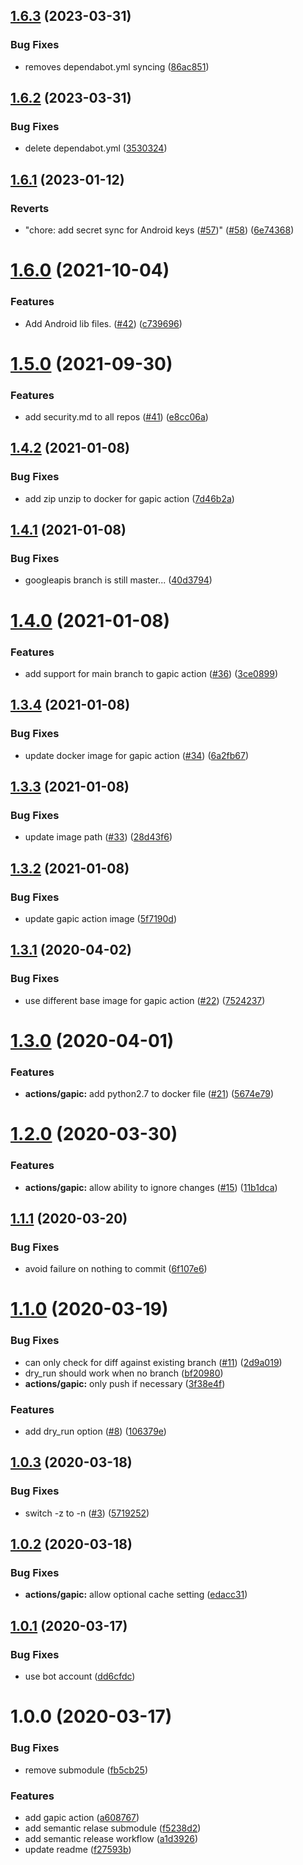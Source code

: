 ## [1.6.3](https://github.com/googlemaps/.github/compare/v1.6.2...v1.6.3) (2023-03-31)


### Bug Fixes

* removes dependabot.yml syncing ([86ac851](https://github.com/googlemaps/.github/commit/86ac851e3ed49e8bcc2f6db870c52b3213ca2aae))

## [1.6.2](https://github.com/googlemaps/.github/compare/v1.6.1...v1.6.2) (2023-03-31)


### Bug Fixes

* delete dependabot.yml ([3530324](https://github.com/googlemaps/.github/commit/35303240fe866f2eab499b3e65521f277ce72df4))

## [1.6.1](https://github.com/googlemaps/.github/compare/v1.6.0...v1.6.1) (2023-01-12)


### Reverts

* "chore: add secret sync for Android keys ([#57](https://github.com/googlemaps/.github/issues/57))" ([#58](https://github.com/googlemaps/.github/issues/58)) ([6e74368](https://github.com/googlemaps/.github/commit/6e74368a1640c0152553a9da8c7078b40ad2df09))

# [1.6.0](https://github.com/googlemaps/.github/compare/v1.5.0...v1.6.0) (2021-10-04)


### Features

* Add Android lib files. ([#42](https://github.com/googlemaps/.github/issues/42)) ([c739696](https://github.com/googlemaps/.github/commit/c739696ce53ac72cde96dd2a25cf1d0f21ecb3a0))

# [1.5.0](https://github.com/googlemaps/.github/compare/v1.4.2...v1.5.0) (2021-09-30)


### Features

* add security.md to all repos ([#41](https://github.com/googlemaps/.github/issues/41)) ([e8cc06a](https://github.com/googlemaps/.github/commit/e8cc06a1774184cb43ccde3f15a33c0c3af678b9))

## [1.4.2](https://github.com/googlemaps/.github/compare/v1.4.1...v1.4.2) (2021-01-08)


### Bug Fixes

* add zip unzip to docker for gapic action ([7d46b2a](https://github.com/googlemaps/.github/commit/7d46b2a1406091b35926b9c98233a29c1b3624c4))

## [1.4.1](https://github.com/googlemaps/.github/compare/v1.4.0...v1.4.1) (2021-01-08)


### Bug Fixes

* googleapis branch is still master... ([40d3794](https://github.com/googlemaps/.github/commit/40d3794566ab280dc2322f58733cf21017e7e9ce))

# [1.4.0](https://github.com/googlemaps/.github/compare/v1.3.4...v1.4.0) (2021-01-08)


### Features

* add support for main branch to gapic action ([#36](https://github.com/googlemaps/.github/issues/36)) ([3ce0899](https://github.com/googlemaps/.github/commit/3ce089990173b69c6f94ea0e12cb71cbd14d3d73))

## [1.3.4](https://github.com/googlemaps/.github/compare/v1.3.3...v1.3.4) (2021-01-08)


### Bug Fixes

* update docker image for gapic action ([#34](https://github.com/googlemaps/.github/issues/34)) ([6a2fb67](https://github.com/googlemaps/.github/commit/6a2fb6792d5c89c0aa289bfed43de5ca9b2aae4f))

## [1.3.3](https://github.com/googlemaps/.github/compare/v1.3.2...v1.3.3) (2021-01-08)


### Bug Fixes

* update image path ([#33](https://github.com/googlemaps/.github/issues/33)) ([28d43f6](https://github.com/googlemaps/.github/commit/28d43f6067378e3a5e2688dc169c4c07409ce2e6))

## [1.3.2](https://github.com/googlemaps/.github/compare/v1.3.1...v1.3.2) (2021-01-08)


### Bug Fixes

* update gapic action image ([5f7190d](https://github.com/googlemaps/.github/commit/5f7190db4e56a85ad0c38461814078b65364ca1d))

## [1.3.1](https://github.com/googlemaps/.github/compare/v1.3.0...v1.3.1) (2020-04-02)


### Bug Fixes

* use different base image for gapic action ([#22](https://github.com/googlemaps/.github/issues/22)) ([7524237](https://github.com/googlemaps/.github/commit/75242376a3df8fb11657c461edd7472437223252))

# [1.3.0](https://github.com/googlemaps/.github/compare/v1.2.0...v1.3.0) (2020-04-01)


### Features

* **actions/gapic:** add python2.7 to docker file ([#21](https://github.com/googlemaps/.github/issues/21)) ([5674e79](https://github.com/googlemaps/.github/commit/5674e79350af9f8f26ffcc3ce2aeab48a54beb96))

# [1.2.0](https://github.com/googlemaps/.github/compare/v1.1.1...v1.2.0) (2020-03-30)


### Features

* **actions/gapic:** allow ability to ignore changes ([#15](https://github.com/googlemaps/.github/issues/15)) ([11b1dca](https://github.com/googlemaps/.github/commit/11b1dca9e33acdcb4812d8afd581c29f011e10a9))

## [1.1.1](https://github.com/googlemaps/.github/compare/v1.1.0...v1.1.1) (2020-03-20)


### Bug Fixes

* avoid failure on nothing to commit ([6f107e6](https://github.com/googlemaps/.github/commit/6f107e615ad845e580213a93519c859bef481bb1))

# [1.1.0](https://github.com/googlemaps/.github/compare/v1.0.3...v1.1.0) (2020-03-19)


### Bug Fixes

* can only check for diff against existing branch ([#11](https://github.com/googlemaps/.github/issues/11)) ([2d9a019](https://github.com/googlemaps/.github/commit/2d9a019eedfd8d95b5d6bcdc71b1ae191becd55a))
* dry_run should work when no branch ([bf20980](https://github.com/googlemaps/.github/commit/bf2098065af7c758bed2cd674b56409299304441))
* **actions/gapic:** only push if necessary ([3f38e4f](https://github.com/googlemaps/.github/commit/3f38e4f69e555b984fb0071a8b2eec714626af31))


### Features

* add dry_run option ([#8](https://github.com/googlemaps/.github/issues/8)) ([106379e](https://github.com/googlemaps/.github/commit/106379e0ad00045bc925db933c27072b91560c34))

## [1.0.3](https://github.com/googlemaps/.github/compare/v1.0.2...v1.0.3) (2020-03-18)


### Bug Fixes

* switch -z to -n ([#3](https://github.com/googlemaps/.github/issues/3)) ([5719252](https://github.com/googlemaps/.github/commit/57192529cc4fa95f27df11dc8e3d03cf686f7a89))

## [1.0.2](https://github.com/googlemaps/.github/compare/v1.0.1...v1.0.2) (2020-03-18)


### Bug Fixes

* **actions/gapic:** allow optional cache setting ([edacc31](https://github.com/googlemaps/.github/commit/edacc310b1fec8d3a2d6a3fad5eedaeb612357a4))

## [1.0.1](https://github.com/googlemaps/.github/compare/v1.0.0...v1.0.1) (2020-03-17)


### Bug Fixes

* use bot account ([dd6cfdc](https://github.com/googlemaps/.github/commit/dd6cfdcfe2644093c4eaba70b2a87c098934a61d))

# 1.0.0 (2020-03-17)


### Bug Fixes

* remove submodule ([fb5cb25](https://github.com/googlemaps/.github/commit/fb5cb258ce1f6e997855e9438192eb5dae7d290c))


### Features

* add gapic action ([a608767](https://github.com/googlemaps/.github/commit/a6087675fff7682316149356bc002f97947cdde1))
* add semantic relase submodule ([f5238d2](https://github.com/googlemaps/.github/commit/f5238d2fe9d20309c2138846e9f8497445b0ab4c))
* add semantic release workflow ([a1d3926](https://github.com/googlemaps/.github/commit/a1d392624cc96e77a0ef081dddcc1df35b8f7dcb))
* update readme ([f27593b](https://github.com/googlemaps/.github/commit/f27593be98a9c9dd807d5feef76240c816b52803))
